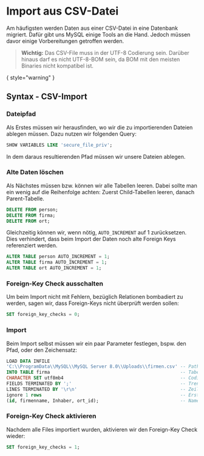 # Import aus CSV-Datei

Am häufigsten werden Daten aus einer CSV-Datei in eine Datenbank migriert. Dafür gibt uns MySQL einige Tools an die Hand. Jedoch müssen davor einige Vorbereitungen getroffen werden.

> **Wichtig:** Das CSV-File muss in der UTF-8 Codierung sein. Darüber hinaus darf es nicht UTF-8-BOM sein, da BOM mit den meisten Binaries nicht kompatibel ist.

{ style="warning" }

## Syntax - CSV-Import

### Dateipfad

Als Erstes müssen wir herausfinden, wo wir die zu importierenden Dateien ablegen müssen. Dazu nutzen wir folgenden Query:

````SQL
SHOW VARIABLES LIKE 'secure_file_priv';
````

In dem daraus resultierenden Pfad müssen wir unsere Dateien ablegen.

### Alte Daten löschen

Als Nächstes müssen bzw. können wir alle Tabellen leeren. Dabei sollte man ein wenig auf die Reihenfolge achten: Zuerst Child-Tabellen leeren, danach Parent-Tabelle.

````SQL
DELETE FROM person;
DELETE FROM firma;
DELETE FROM ort;
````

Gleichzeitig können wir, wenn nötig, `AUTO_INCREMENT` auf 1 zurücksetzen. Dies verhindert, dass beim Import der Daten noch alte Foreign Keys referenziert werden.

````SQL
ALTER TABLE person AUTO_INCREMENT = 1;
ALTER TABLE firma AUTO_INCREMENT = 1;
ALTER TABLE ort AUTO_INCREMENT = 1;
````

### Foreign-Key Check ausschalten

Um beim Import nicht mit Fehlern, bezüglich Relationen bombadiert zu werden, sagen wir, dass Foreign-Keys nicht überprüft werden sollen:

````SQL
SET foreign_key_checks = 0;
````

### Import

Beim Import selbst müssen wir ein paar Parameter festlegen, bspw. den Pfad, oder den Zeichensatz:

````SQL
LOAD DATA INFILE 
'C:\\ProgramData\\MySQL\\MySQL Server 8.0\\Uploads\\firmen.csv' -- Path des Infiles
INTO TABLE firma 			                                    -- Tabelle in der Datenbank
CHARACTER SET utf8mb4 		                                    -- Codierung in der Datenbank -> Wichtig das im CSV auch auf UTF8 eingestellt ist
FIELDS TERMINATED BY ';' 	                                    -- Trennzeichen zweier Werte im CSV
LINES TERMINATED BY '\r\n'	                                    -- Zeilenumbruch im CSV
ignore 1 rows 				                                    -- Erste Zeile mit Attributen soll nicht geladen werden
(id, firmenname, Inhaber, ort_id);				                -- Namen wie in Datenbank, Reihenfolge wie in CSV
````

### Foreign-Key Check aktivieren

Nachdem alle Files importiert wurden, aktivieren wir den Foreign-Key Check wieder:

````SQL
SET foreign_key_checks = 1;
````